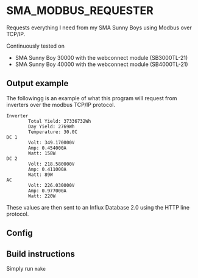 # SMA_MODBUS_REQUESTER
Requests everything I need from my SMA Sunny Boys using Modbus over TCP/IP.

Continuously tested on
- SMA Sunny Boy 30000 with the webconnect module (SB3000TL-21)
- SMA Sunny Boy 40000 with the webconnect module (SB4000TL-21)

## Output example
The followingg is an example of what this program will request from inverters over the modbus TCP/IP protocol.
```
Inverter
        Total Yield: 37336732Wh
        Day Yield: 2769Wh
        Temperature: 30.0C
DC 1
        Volt: 349.170000V
        Amp: 0.454000A
        Watt: 158W
DC 2
        Volt: 218.580000V
        Amp: 0.411000A
        Watt: 89W
AC
        Volt: 226.030000V
        Amp: 0.977000A
        Watt: 220W
```

These values are then sent to an Influx Database 2.0 using the HTTP line protocol.

## Config


## Build instructions
Simply run
`make`